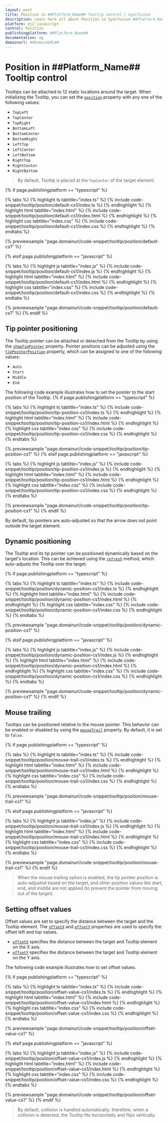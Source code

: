 ```yaml
---
layout: post
title: Position in ##Platform_Name## Tooltip control | Syncfusion
description: Learn here all about Position in Syncfusion ##Platform_Name## Tooltip control of Syncfusion Essential JS 2 and more.
platform: ej2-javascript
control: Position
publishingplatform: ##Platform_Name##
documentation: ug
domainurl: ##DomainURL##
---
```


# Position in ##Platform_Name## Tooltip control

Tooltips can be attached to 12 static locations around the target. When initializing the Tooltip, you can set the [`position`](../api/tooltip#position) property with any one of the following values:

* `TopLeft`
* `TopCenter`
* `TopRight`
* `BottomLeft`
* `BottomCenter`
* `BottomRight`
* `LeftTop`
* `LeftCenter`
* `LeftBottom`
* `RightTop`
* `RightCenter`
* `RightBottom`

> By default, Tooltip is placed at the `TopCenter` of the target element.

{% if page.publishingplatform == "typescript" %}

 {% tabs %}
{% highlight ts tabtitle="index.ts" %}
{% include code-snippet/tooltip/position/default-cs1/index.ts %}
{% endhighlight %}
{% highlight html tabtitle="index.html" %}
{% include code-snippet/tooltip/position/default-cs1/index.html %}
{% endhighlight %}
{% highlight css tabtitle="index.css" %}
{% include code-snippet/tooltip/position/default-cs1/index.css %}
{% endhighlight %}
{% endtabs %}

{% previewsample "page.domainurl/code-snippet/tooltip/position/default-cs1" %}

{% elsif page.publishingplatform == "javascript" %}

{% tabs %}
{% highlight js tabtitle="index.js" %}
{% include code-snippet/tooltip/position/default-cs1/index.js %}
{% endhighlight %}
{% highlight html tabtitle="index.html" %}
{% include code-snippet/tooltip/position/default-cs1/index.html %}
{% endhighlight %}
{% highlight css tabtitle="index.css" %}
{% include code-snippet/tooltip/position/default-cs1/index.css %}
{% endhighlight %}
{% endtabs %}
        
{% previewsample "page.domainurl/code-snippet/tooltip/position/default-cs1" %}
{% endif %}

## Tip pointer positioning

The Tooltip pointer can be attached or detached from the Tooltip by using the [`showTipPointer`](../api/tooltip#showtippointer) property. Pointer positions can be adjusted using the [`tipPointerPosition`](../api/tooltip/#tippointerposition) property, which can be assigned to one of the following values:

* `Auto`
* `Start`
* `Middle`
* `End`

The following code example illustrates how to set the pointer to the start position of the Tooltip.
{% if page.publishingplatform == "typescript" %}

 {% tabs %}
{% highlight ts tabtitle="index.ts" %}
{% include code-snippet/tooltip/position/tip-position-cs1/index.ts %}
{% endhighlight %}
{% highlight html tabtitle="index.html" %}
{% include code-snippet/tooltip/position/tip-position-cs1/index.html %}
{% endhighlight %}
{% highlight css tabtitle="index.css" %}
{% include code-snippet/tooltip/position/tip-position-cs1/index.css %}
{% endhighlight %}
{% endtabs %}

{% previewsample "page.domainurl/code-snippet/tooltip/position/tip-position-cs1" %}
{% elsif page.publishingplatform == "javascript" %}

{% tabs %}
{% highlight js tabtitle="index.js" %}
{% include code-snippet/tooltip/position/tip-position-cs1/index.js %}
{% endhighlight %}
{% highlight html tabtitle="index.html" %}
{% include code-snippet/tooltip/position/tip-position-cs1/index.html %}
{% endhighlight %}
{% highlight css tabtitle="index.css" %}
{% include code-snippet/tooltip/position/tip-position-cs1/index.css %}
{% endhighlight %}
{% endtabs %}

{% previewsample "page.domainurl/code-snippet/tooltip/position/tip-position-cs1" %}
{% endif %}

By default, tip pointers are auto-adjusted so that the arrow does not point outside the target element.

## Dynamic positioning

The Tooltip and its tip pointer can be positioned dynamically based on the target's location. This can be achieved using the [`refresh`](../api/tooltip#refresh) method, which auto-adjusts the Tooltip over the target.

{% if page.publishingplatform == "typescript" %}

{% tabs %}
{% highlight ts tabtitle="index.ts" %}
{% include code-snippet/tooltip/position/dynamic-position-cs1/index.ts %}
{% endhighlight %}
{% highlight html tabtitle="index.html" %}
{% include code-snippet/tooltip/position/dynamic-position-cs1/index.html %}
{% endhighlight %}
{% highlight css tabtitle="index.css" %}
{% include code-snippet/tooltip/position/dynamic-position-cs1/index.css %}
{% endhighlight %}
{% endtabs %}
        
{% previewsample "page.domainurl/code-snippet/tooltip/position/dynamic-position-cs1" %}

{% elsif page.publishingplatform == "javascript" %}

{% tabs %}
{% highlight js tabtitle="index.js" %}
{% include code-snippet/tooltip/position/dynamic-position-cs1/index.js %}
{% endhighlight %}
{% highlight html tabtitle="index.html" %}
{% include code-snippet/tooltip/position/dynamic-position-cs1/index.html %}
{% endhighlight %}
{% highlight css tabtitle="index.css" %}
{% include code-snippet/tooltip/position/dynamic-position-cs1/index.css %}
{% endhighlight %}
{% endtabs %}

{% previewsample "page.domainurl/code-snippet/tooltip/position/dynamic-position-cs1" %}
{% endif %}

## Mouse trailing

Tooltips can be positioned relative to the mouse pointer. This behavior can be enabled or disabled by using the [`mouseTrail`](../api/tooltip#mousetrail) property. By default, it is set to `false`.

{% if page.publishingplatform == "typescript" %}

{% tabs %}
{% highlight ts tabtitle="index.ts" %}
{% include code-snippet/tooltip/position/mouse-trail-cs1/index.ts %}
{% endhighlight %}
{% highlight html tabtitle="index.html" %}
{% include code-snippet/tooltip/position/mouse-trail-cs1/index.html %}
{% endhighlight %}
{% highlight css tabtitle="index.css" %}
{% include code-snippet/tooltip/position/mouse-trail-cs1/index.css %}
{% endhighlight %}
{% endtabs %}
        
{% previewsample "page.domainurl/code-snippet/tooltip/position/mouse-trail-cs1" %}

{% elsif page.publishingplatform == "javascript" %}

{% tabs %}
{% highlight js tabtitle="index.js" %}
{% include code-snippet/tooltip/position/mouse-trail-cs1/index.js %}
{% endhighlight %}
{% highlight html tabtitle="index.html" %}
{% include code-snippet/tooltip/position/mouse-trail-cs1/index.html %}
{% endhighlight %}
{% highlight css tabtitle="index.css" %}
{% include code-snippet/tooltip/position/mouse-trail-cs1/index.css %}
{% endhighlight %}
{% endtabs %}

{% previewsample "page.domainurl/code-snippet/tooltip/position/mouse-trail-cs1" %}
{% endif %}

> When the mouse trailing option is enabled, the tip pointer position is auto-adjusted based on the target, and other position values like start, end, and middle are not applied (to prevent the pointer from moving out of the target).

## Setting offset values

Offset values are set to specify the distance between the target and the Tooltip element. The [`offsetX`](../api/tooltip#offsetx) and [`offsetY`](../api/tooltip#offsety) properties are used to specify the offset left and top values.

* [`offsetX`](../api/tooltip#offsetx) specifies the distance between the target and Tooltip element on the X axis.
* [`offsetY`](../api/tooltip#offsety) specifies the distance between the target and Tooltip element on the Y axis.

The following code example illustrates how to set offset values.

{% if page.publishingplatform == "typescript" %}

{% tabs %}
{% highlight ts tabtitle="index.ts" %}
{% include code-snippet/tooltip/position/offset-value-cs1/index.ts %}
{% endhighlight %}
{% highlight html tabtitle="index.html" %}
{% include code-snippet/tooltip/position/offset-value-cs1/index.html %}
{% endhighlight %}
{% highlight css tabtitle="index.css" %}
{% include code-snippet/tooltip/position/offset-value-cs1/index.css %}
{% endhighlight %}
{% endtabs %}
        
{% previewsample "page.domainurl/code-snippet/tooltip/position/offset-value-cs1" %}

{% elsif page.publishingplatform == "javascript" %}

{% tabs %}
{% highlight js tabtitle="index.js" %}
{% include code-snippet/tooltip/position/offset-value-cs1/index.js %}
{% endhighlight %}
{% highlight html tabtitle="index.html" %}
{% include code-snippet/tooltip/position/offset-value-cs1/index.html %}
{% endhighlight %}
{% highlight css tabtitle="index.css" %}
{% include code-snippet/tooltip/position/offset-value-cs1/index.css %}
{% endhighlight %}
{% endtabs %}

{% previewsample "page.domainurl/code-snippet/tooltip/position/offset-value-cs1" %}
{% endif %}

> By default, collision is handled automatically; therefore, when a collision is detected, the Tooltip fits horizontally and flips vertically.
